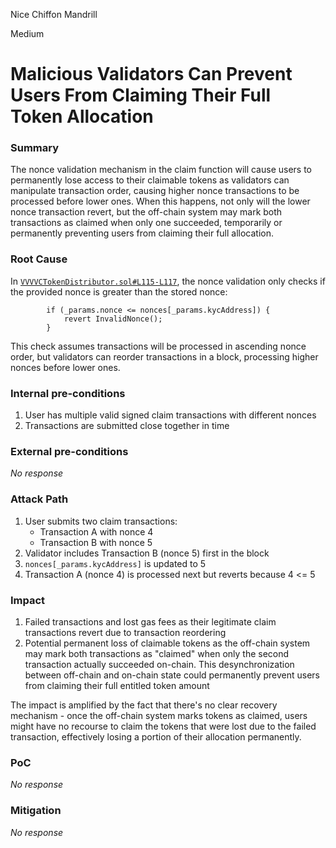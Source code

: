 Nice Chiffon Mandrill

Medium

# Malicious Validators Can Prevent Users From Claiming Their Full Token Allocation

### Summary

The nonce validation mechanism in the claim function will cause users to permanently lose access to their claimable tokens as validators can manipulate transaction order, causing higher nonce transactions to be processed before lower ones. When this happens, not only will the lower nonce transaction revert, but the off-chain system may mark both transactions as claimed when only one succeeded, temporarily or permanently preventing users from claiming their full allocation.

### Root Cause

In [`VVVVCTokenDistributor.sol#L115-L117`](https://github.com/sherlock-audit/2024-11-vvv-exchange-update/blob/main/vvv-platform-smart-contracts/contracts/vc/VVVVCTokenDistributor.sol#L115-L117), the nonce validation only checks if the provided nonce is greater than the stored nonce:

```solidity
        if (_params.nonce <= nonces[_params.kycAddress]) {
            revert InvalidNonce();
        }
```

This check assumes transactions will be processed in ascending nonce order, but validators can reorder transactions in a block, processing higher nonces before lower ones.

### Internal pre-conditions

1. User has multiple valid signed claim transactions with different nonces
2. Transactions are submitted close together in time

### External pre-conditions

_No response_

### Attack Path

1. User submits two claim transactions:
   - Transaction A with nonce 4
   - Transaction B with nonce 5
2. Validator includes Transaction B (nonce 5) first in the block
3. `nonces[_params.kycAddress]` is updated to 5
4. Transaction A (nonce 4) is processed next but reverts because 4 <= 5

### Impact

1. Failed transactions and lost gas fees as their legitimate claim transactions revert due to transaction reordering
2. Potential permanent loss of claimable tokens as the off-chain system may mark both transactions as "claimed" when only the second transaction actually succeeded on-chain. This desynchronization between off-chain and on-chain state could permanently prevent users from claiming their full entitled token amount

The impact is amplified by the fact that there's no clear recovery mechanism - once the off-chain system marks tokens as claimed, users might have no recourse to claim the tokens that were lost due to the failed transaction, effectively losing a portion of their allocation permanently.

### PoC

_No response_

### Mitigation

_No response_